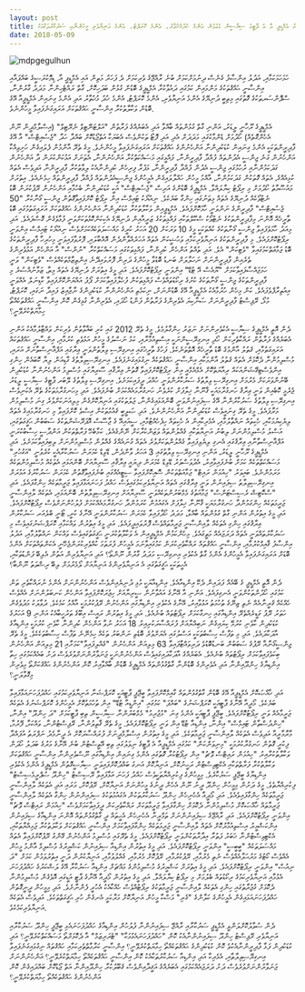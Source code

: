 ```yaml
---
layout: post
title: ޑިމޮކުރަސީ އާ، އަދުލު އިންސާފާ، ހަމަހަމަކާއި، އިންސާނީ ޙައްޤުތަކަށް ވަކާލާތުކުރާ އެމްޑީޕީ އާ އެ ޕާޓީގެ ސިޔާސީން ގެގުޅުން އެންމެ ހުދުމުޚުތާރު، އެންމެ ކޮރަޕްޓު، އެންމެ އަނިޔާވެރި މީހުންނާއި ސަރުކާރުތަކާއެކު!
date: 2018-05-09
---
```

![mdpgegulhun](/assets/mdpgegulhun.jpeg) 
<p>
ހަމަހަމަކަމާއި، އަދުލު އިންސާފު ގެނެސް ދިނުމަށްކަމަށް ބުނެ ރާއްޖޭގެ ވެރިކަމަށް ދެ ފަހަރު މަތިން އައި އެމްޑީޕީ އާ، ޑިމޮކުރަސީގެ ބައްޕައާއި އިންސާނީ ޙައްޤުތަކުގެ މަންމައިން ކަމުގައި ދައުވާކުރާ އެމްޑީޕީގެ ބޮޑުން ގުޅުން ބަދަހިކޮށް، ގާތް ރައްޓެހިންނާ މަދަދު ގާރުންނާ، ސްޕޮންސަރތަކުގެ ގޮތުގައި މިތިބީ ދުނިޔޭގެ އެންމެ އަނިޔާވެރި، އެންމެ ކޮރަޕްޓު، އެންމެ ޚުދު މުޚުތާރު އަދި އެންމެ ގިނައިން އެމްޑީޕީއާ އޭގެ ބޮޑުން ވަކާލާތުކުރާ އިންސާނީ ޙައްޤުތަކަށް އަރައިގަނެފައިވާ މީހުންނެވެ. 
</p>
<p>
އެމްޑީޕީގެ ރޫހާނީ ލީޑަރު، އަންނި ގާތް ގުޅުންތައް ބާއްވާ އަދި އެބަޔެއްގެ ފަރާތުން "އަލްޓަނޭޓިވް ނެރޭޓިވް" (އިސްލާމްދީން ނޫން އެހެންގޮތެއް) ހޯދުމަށް ޑެންމާކުގައި މަދަދަށް އެދި އަދި ފޮޓޯ ތަކުންވެސް އެބަޔަކާ އަތްޖޯޑުކޮށް ބައްދާ ހަދާ "ޖެސުއިޓްސް" އާ އޭގެ ފާދިރީންތަކަކީ އެންމެ ގިނައިން ކުޑަކުދިންނާ އަންހެނުންގެ ޙައްޤުތަކަށް އަރައިގަނެފައިވާ މީހުންނެވެ. މީގެ ތެރޭ އާންމުން ފެލައިގެން ހަށިވިއްކާ އަންހެނުން ގަނެ ޖިންސީ އެދުންތައް ފުއްދާ ފާދިރީންނާ، ފައްޅީގައި މަސައްކަތްކުރާ އަންހެނުންނާ، އެތަނަށް އަޅުކަންކުރަން ދާ އަންހެނުން ގަދަކަމުންނާއި ރުހުމުގައި ޖިންސީ އެދުން ފުއްދާ ފާދިރީންނާ، ޅަފުރާ ފިރިހެން ކުދިންނާއެކު ލިވާތުކުރާ ފާދިރީންނާ އަދިވެސް އެތައް ކުޅިއެއްގެ، އެތައް ގޮތަކުން ގަދަކަމުންނާ، އާއްމު މީހުން ހައްލާލައިގެން އެމީހުންގެ ޖިންސީއެދުންތައް ފުއްދާ ފާދިރީންތައް ހިމެނެއެވެ. އިތުރަށް މައުޟޫމާތު ހޯދުމަށް މި ރިޕޯޓު ކިޔާލައްވާ. އެމްޑީޕީގެ ބޮޑުންގެ އަރިސް "ޖެސުއިޓްސް" އަކީ ކުޑަކުދިންނާ ބެހުމާއި އަންހެނުން ރޭޕުކުރަން ބޮޑު ނެޓުވޯކެއް ދުނިޔޭގެ އެތައް މިތަނުގައި ހިންގާ ބަޔެކެވެ. ނިއުޔޯކު ޓައިމްސް އިން ރިޕޯޓު ކޮށްފައިވާގޮތުން ޖިންސީ ގޯނާކުރާ "50 ޖެސުއިޓްސް" ފާދިރީންގެ ނަންވަނީ ހާމަކޮށްފައެވެ. އެމްޑީޕީއިން ވަކާލާތުކުރާ ކުޑަކުދިންނާ އަންހެނުންގެ ޙައްޤުތަކަށް އަރައިގަތުމުގައި ބޮޑު ތާރީޚެއް އޮންނަ މިފާދިރީންތަކުގެ ނެޓުވޯކު ސްކޫލްތަކާއި ފައްޅިތަކުގެ ޒަރީއާއިން ދުނިޔޭގެ އެކިކަންކޮޅުތަކަށްވަނީ ފުޅާވެގެން ގޮސްފައެވެ. އަދި މިއަދު ހާމަވެފައިވާ ޖިންސީ ގޯނާތަކުގެ ކުއްތަކަކީ މީގެ 10 ވަރަކަށް 20 އަހަރު ކުރީގެ މައްސަލަތަކެއްކަމަށްވެސް ނިއުޔޯކު ޓައިމްސް އިންވަނީ ރިޕޯޓުކޮށްފައެވެ. މި ފާދިރީންތަކުގެ އަނިޔާވެރިކަމާއި ވަޙުޝީކަން އެތައް އަހަރެއްވާންދެން އޮއްބާލައި، ފޮރުވާފައިވަނީ މިހުރިހާ ފާދިރީންތަކުގެ ބޮޑު ޖަމާޢަތްކަމުގައިވާ "ވެޓިކަން" އެވެ. އަދި ތުއްތު އަންހެން ކުދިންނާ، ފައްޅިތަކުގައި މަސައްކަތްކުރާ "ނުންސް" އާ އަންހެން އަޅުވެރިންގެ ތެރެއިން ފާދިރީންނަށް ނަހަލާލަށް ބަނޑު ބޮޑުވާ މީހުންގެ ދަރިން ފޮރުވައިދޭނެ އިންތިޒާމްތަކެއްވެސް "ވެޓިކަން" ވަނީ ހަމަޖައްސާފައިވާކަމަށް "ޔޫއެސް އޭ ޓުޑޭ" އިންވަނީ ރިޕޯޓުކޮށްފައެވެ. އަދި މީގެ އިތުރަށް ދުނިޔޭގެ އެތައް މިތާ، ޒަމާނުއްސުރެ މި ފާދިރީންތަކުގެ ޖިންސީ ގޯނާތަކުގެ ކުށުގެ ރިކޯޑުތައްވެސް ފައްޅިތަކުން ފުހެލާފައިވާކަމަށް ޕޯޕު އައްޔަންކޮށްފައިވާ ކާޑިނަލް އެއްވަނީ އިއުތިރާފްވެފައެވެ. ކަން މިހެން ހުރުމާއެކު އެމްޑީޕީއާ އޭގެ ބޮޑުންނަށް، ނިކަމެތި އަންހެނުންނާ ކުޑަކުދިންގެ ނާޖާއިޒު ފައިދާ ނަގައި، ކޮރަޕްޓު، މުޅޯ، ރޭޕިސްޓު ފާދިރީންނަށް ސަނާކިޔަ އެވެރިންގެ ފަރާތުން ފަންޑު ހޯދައި، އެވެރިންނާ ގުޅިގެން ކޮން އިންސާނީ ޙައްޤުތަކެއްތޯ ހިމާޔަތްކުރެވޭނީ؟
</p>
<p>
ދެން އޮތީ އެމްޑީޕީގެ ސިޔާސީ އެކުވެރިންނަށް ނަޒަރު ހިންގާލުމެވެ. މީގެ ތެރޭ 2012 ގައި ކުރި ބަޣާވާތުން ވެރިކަން ވައްޓާލުމާއެކު އަންނި އެބަޔެއްގެ ފަރާތުން ރައްކާތެރިކަން ހޯދި އިނގިރޭސީންނަކީ އިސްތިއުމާރާއި، ކަޅު ނަސްލުގެ މީހުން އަޅުވެތި ކުރުމާއި، އިންސާނީ ޙައްޤުތަކައް އަރައިގަތުމާއި، ޤަތުލު އާންމުގެ ބޮޑު ތާރީޚެއް އޮތްތަނެކެވެ. ފަހުގެ ތާރީޚުގައި އިނގިރޭސި ވިލާތުންވަނީ ޢިރާގައި އަފްޣާނިސްތާނަށް އަރައި، މުސްލިމުންނާ ދެކޮޅަށް އެތައް ޤަތުލު އާންމަކާއި އިންސާނީ ޙައްޤުތަކެއް ނިގުޅައިގަނެފައެވެ. އިނގިރޭސިވިލާތުގެ ގާޑިއަން ލިޔާ ކޮބައެން ހިންގި އިންވެސްޓިގޭޝަންއަކައް ރިއާޔަތްކޮށް އެމްއެމްއީ އިން ރިޕޯޓުކޮށްފައިވާ ގޮތުން ޢިރާޤާއި ސޫރިޔާގައި މުސްލިމު އަންހެނުންނާ ކުޑަކުދިން ބޭނުންވަރަކަށް މެރުމަށް އިނގިރޭސި ވިލާތުގެ ސަރުކާރުންވަނީ ހުއްދަ ދީފައިކަމަށެވެ. އިނގިރޭސި ވިލާތުގެ ލޭބަރ ޕާޓީގެ ސިޔާސީ ލީޑަރު ޖެރެމީ ކޮބެއިން ވަނީ ޢިރާޤު ހަނގުރާމައަކީ ޤާނޫނާ ޚިލާފަށް ކުރެވެނު ހަނގުރާމައެއްކަމަށް ބުނެފައެވެ. އަދި މިހަނގުރާމަތަކުގެ ތެރޭ އެކަނިވެސް އިނގިރޭސި ވިލާތުގެ ސަރުކާރުންނާ އޭގެ ސިފައިނުންވަނީ ބޮންއަޅައިގެންނާ، ޖަލުތަކުގައި އަނިޔާކޮށްގެން މިލިއަނަކަށްވުރެ ގިނަ މުސްލިމުން މަރާފައެވެ. މީގެ ތެރޭ ގިނައީވެސް ކުޑަކުދިންނާ އަންހެނުންނެވެ. އަދި ޞަލީބީ ޤައުމުތަކުން އިސްވެ ކޮށްފައިވާ މި ހަނގުރާމައިގެ އެތައް ލިޔެކިޔުމަކާއި، ހެކިތައް ނައްތާލުމާއި، އެމެރިކާއިން އެ ހެކިތައް ހިފެހެއްޓުމާއި، ސީއައިއޭ ގެ ޖާސޫސް އޮޕަރޭޝަންތަކުގެ ސަބަބުން ޙަޤީގަތުގައި، އަސްލު މުސްލިމުންނަށް ލިބުނު އަނިޔާތަކާއި ގެއްލުންތައް ވަޒަންކުރާކަށް ނޭންގެއެވެ. ކަމާބެހޭ ފަރާތްތަކުން އަންދާސީ ހިސާބުކުރަނީ އަފްޣާނިސްތާނާއި ޢިރާޤުގައި އެނގި ލިޔެވިފައިވާ ގެއްލުންތަކަށްވުރެ އެތައް ގުނައެއްގެ ގެއްލުން މުސްލިމުންނަށް ލިބިފައިވާކަމަށެވެ. އަދި އެމްޑީޕީގެ ރޫހާނީ ލީޑަރު، އަންނި އިނގިރޭސި ވިލާތުގައި 3 އަހަރު ވާންދެން، ޑޭވިޑް ކެމަރަން ސަރުކާރާއެކީ ކުރެވުނީ "އަގުހުރި" މަސައްކަތްތަކެއް ކަމަށް ބުނެފައިވާއިރު، އެދުވަސްވަރު ޑޭވިޑް ކެމަރަން ދިޔައީ ޢިރާޤާއި ސޫރިޔާއަށް ބޮންއަޅައި އެތަކެއް މުސްލިމުންތަކެއް މަރަމުންނެވެ. ބައިވަރު "ހިއުމަން ރައިޓް" ޖަމާއަތްތަކުން ސޮއިކޮށްފައިވާ ސިޓީއެއްގައި ބުނެފައިވާގޮތުން ކެމަރަން ސަރުކާރުގެ އަމުރަށް އިނގިރޭސިވިލާތު ސިފައިނުން ވަނީ ޢިރާޤުގައި އެތައް އަނިޔާވެރިކަމުގައިވެސް ހައްދު ފަހަނައަޅާފައިވާ ޖަރީމާތަކެއް ހިންގާފައެވެ. އަދި "ސްކޮޓިޝް ރެސިސްޓަންސް" ޖަމާއަތުގެ މެމްބަރުންތަކެއްވަނީ ސޫރިޔާއަށް އިނގިރޭސިވިލާތުން ބޮންއަޅައި، އެތަކެއް ލާއިންސާނީ ޖަރީމަތަކެއް ހިންގަމުންދާ ހަނގުރާމަޔަކީ ޤާނޫނާ ޚިލާފަށް އެގައުމުން ކުރަމުންދާ ހަނގުރާމައެއްކަމަށް ފުލުހުންނަށްވެސް ރިޕޯޓުކޮށްފައެވެ. އަދި މީގެ އިތުރުން އަންނި ގާތް ގުޅުންތައް ބާއްވާ، މަދަދު ހޯދާފައިވާ ކެމަރަން ސަރުކާރުންވަނީ އޭނާގެ ކުރީ، ޓޯނީ ބްލެއަރ ސަރުކާރުން ޢިރާޤުގައި ހިންގި އެތަކެއް ލާއިންސާނީ ޖަރީމާތައްވެސް ފޮރުވައިދީފައެވެ. އަދި މީގެ އިތުރުން ވައްކަމާއި ކޮރަޕްޝަނުގައިވެސް މި ސަރުކާރުތައްވަނީ އެތައް ދަރަޖައެއް މަތީގައެވެ. މިހެންކަމުން އެމްޑީޕީއިން އެ ވަކާލާތުކުރަނީ ޙަޤީގަތުގައިވެސް ވައްކަން ނައްތާލުމާއި، އަދުލު އިންސާފު ޤާއިމްކުރުމާއި، އިންސާނީ ޙައްޤުތައް ރައްކާތެރިކުރަން ކަމުގައިވާނަމަ އެމީހުން ފުރަތަމަ ކުއްވެރިކުރަންޖެހޭނީ އެކަންތައްތަކަށް އެންމެ ބޮޑަށް އަރައިގަނެފައިވާ އެމީހުންގެ އެންމެ ގާތް އެކުވެރި އިނގިރޭސި މަދަދު ގާރުން ނޫންތޯ؟ އަދި އަނިޔާވެރިން އަތުން އެލިބޭ ފަންޑުތަކާއި، އެހީތަކަކީ ޙަޤީގަތުގައި އެ އަނިޔާވެރިންގެ އަނިޔާއަށް ލޯމެރުމަށް ލިބޭ ރިޝްވަތު ނޫންބާ؟
</p>
<p>
ދެން އޮތީ އެމްޑީޕީ ގެ ބޭއެއް ފަދައިން ދެކޭ އިންޑިއާއެވެ. އިންޑިއާޔަކީ މުޅި ދުނިޔެއިންވެސް އަންހެނުންނަށް އެންމެ ނުރައްކާތެރި ތަން ކަމުގައި ހޯދުންތަކުންވަނީ އެނގިފައެވެ. އަންނި އާ އޭނާގެ އައުވާނުން ސީރިޔާއަށް ހިޖުރަކޮށްފައިވާ އަންހެން ކަނބަލުންނަށް އެއްވެސް ހެއްކެއް ޤަރީނާއެއް ނެތި ޒިނޭގެ ތުހުމަތު އަޅުވާއިރު، އޭނާގެ އެކުވެރި އިންޑިޔާގައި އަންހެނުން ރޭޕުކުރުމަކީ އާއްމު ކަމެކެވެ. ދުވާލަކު މަދުވެގެން ހަތަރު ރޭޕު ގަޑީރެއްތެރޭ އިންޑިއާގައި ހިނގާކަމަށް ރިޕޯޓުތައް ބުނެއެވެ. އަދި މީގެ އިތުރުން ރައީސް އިބޫގެ ތަރުހީބާއެކު އަންނި 9 އަހަރުގެ ކުޑަކުދިން ކާވެނި ކުރުމޭ ކިޔައިގެން ނަބިއްޔާއަށް ފުރައްސާރަކުރިއިރު 18 އަހަރު ނުވާ އަންހެން ކުދިންނާ ކާވެނި ކުރުމަކީ އިންޑިއާގެ އާދަކާދައެވެ. އަދި މި ތަފާސް ހިސާބުތަކަކީ އަސްލުގައި އެޔަށްވުރެ ބޮޑެތި ނަންބަރު ތަކެއް ހިމެނޭނެ ތަފާސް ހިސާބުތަކެކެވެ. މީގެ ތެރޭ ޖިންސީގޯނާއާ ރޭޕުގެ ސަބަބުން ބަނޑުބޮޑުވެ ދަރިވައްޓާފައިވާ 63 މިލިއަން އަންހެނުން "ގެއްލިފައިވާ"ކަމަށާއި 21 މިލިއަން އަންހެނުން ބިކަވެފައިވާކަމަށް ރިޕޯޓުތައް ބުނެއެވެ. އެބަޔެއްގެ އާދަކާދައިގައިވެސް އަންހެނުންނަކީ ޖަނަވާރުންނަށްވުރެވެސް ދަށު ބައެއްކަމުގައި ހިތާ އިންޑިޔާގެ ހިންދޫއިންނާ އަދި އެވެރިންގެ ބޮޑުންނާ ގާތްގުޅުންތައް އެމްޑީޕީގެ ބޮޑުން ބާއްވާއިރު ކޮން އަންހެނުންގެ ޙައްޤަކަށްތޯ މިވެރިން މިގޮވާލަނީ؟
</p>
<p>
އަދި ޚާއްޞަކޮށް އެމްޑީޕީއާ އޭގެ ބޮޑުން ގާތްގުޅުންތައް ގާއިމްކޮށްފައިވާ ބީޖޭޕީ ޕާޓީއަކީ ކޮރަޕްޝަނާ އަނިޔާވެރިކަމުގައި ހައްދުފަހަނައަޅާފައިވާ ބަޔެކެވެ. މޯދީއާ އޭނާގެ ޕާޓީއަކީ ކޮރަޕްޝަނުގެ "ބައްޕަ" ކަމުގައި "އިންޑީއާ ޓުޑޭ" އިން ތުހުމަތުކޮށް އެމީހުންގެ ކޮރަޕްޝަނުގެ އެތަކެއް ޖަރީމާއެއް ވަނީ ރިޕޯޓުކޮށްފައެވެ. ބީޖޭޕީ ޕާޓީއަކީ އެންމެ ގިނަ "މުޖުރިމު" މެމްބަރުންނާ ސިޔާސީން ތިބި ޕާޓީކަމަށް "ދަ ހިންދޫ" އިންނާ، "ހިންދުސްތާން ޓައިމްސް" އިންނާ، އިންޑިއާ ޓުޑޭ އިން ވަނީ ރިޕޯޓުކޮށްފައެވެ. މީގެ ތެރޭ ޤާތިލުންނާ، ރޭޕިސްޓުންނާ، ވައްކަމާ، ފޭރުމާ، މާރާމާރީއާ އަދިވެސް އެތަކެއް ލާއިންސާނީ ޖަރީމާތަކެވެ. އަދި މީގެ އިތުރުން އިސްލާމްދީނަށް ފުރައްސާރަކޮށް އެ ދީނާމެދު ނަފްރަތު އުފައްދާ ފިކުރީ ގޮތުން ހަނގުރާކުރުމަކީ "މިނިވަންކަން" ކަމުގައި އެމްޑީޕީއާ އެ ޕާޓީގެ ނިވަލުގައި ތިބި އޭތީސްޓުން ބުނެ އޭނާގެ މަރުގެ ބަދަލު ހޯދަން ވަކާލާތުކުރާއިރު "ހިއުމަން ރައިޓްސް ވޮޗު" އިން ރިޕޯޓުކުރާ ގޮތުގައި އެންމެ ގިނައިން އިންޑިއާގައި ނޫސްވެރިންނާ އިންސާނީ ޙައްޤުތަކަށް ވަކާލާތުކުރާ ފަރާތްތަކާއި އެކްޓިވިސްޓުން ރަހީނުކޮށް، އަނިޔާކޮށް އަނގަ ބައްދުކޮށްފައިވަނީ ސިޔާސީގޮތުން އެމްޑީޕީގެ އެންމެ އެކުވެރި އިންޑިޔާގެ ބީޖޭޕީ ސަރުކާރެވެ. މިމީހުންގެ ފިކުރިއްޔާތަކީވެސް ހައްދު ފަހަނަ އަޅާފައިވާ ރޭސިސްޓު "ހިންދޫ ސުޕްރީމެސިސްޓު" ފިކުރިއްޔާތެވެ. މީގެ ދަށުން މިމީހުން ހިންދޫ ދީނު ނޫން އެހެން ދީނުގެ މީހުންނަށް އަނިޔާކޮށް، ރޭޕުކޮށް، މަރައި އަދި އެތަކެއް ލާއިންސާނީ ޖަރީމާތަކެއް ހިންގާފައިވެއެވެ. އަދި މޯދީއާ އެހެނިހެން ހިންދޫ ސަރުކާރުތަކުން އެގައުމުތަކުގެ ސިފައިންނުން ހިންގާ އެތަކެއް ލާއިންސާނީ ޖަރީމާތައް ޚާއްޞަކޮށް މުސްލިމުންނާ ދެކޮޅަށް ހިންގާފައިވާ ޖަރީމާތަކަށް ރައްކާތެރިކަން ދީފައިވާކަމަށްވެސް "ހިއުމަން ރައިޓްސް ވޮޗު"  އިންވަނީ ރިޕޯޓުކޮށްފައެވެ. އަދި ރާއްޖޭގެ ސިފައިނުންނަށް ތަމްރީނާ އެހެނިހެން އެހީތައް ދީ ގާތްގުޅުންތައް އޮންނަ އިންޑިއާގެ ސިފައިނުން އިންކަޝްމީރު އިސްތިއުމާރުކޮށް އެތައް ލާއިންސާނީ ޖަރީމަތަކެއް ހިންގާފައިވާކަމަށް އިންސާނީ ޙައްޤުތަކަށް ވަކާލަތުކުރާ ޖަމިއްޔާތަކާއި، އެކްޓިވިސްޓުންނާ ޚަބަރު ފަތުރާ އިދާރާތަކުންވަނީ ރިޕޯޓުކޮށްފައެވެ. މީގެ ތެރޭގައި މުސްލިމު އަންހެނުން ގޭންގު ރޭޕުކޮށްފައިވާ އެތައް މައްސަލަތަކެއް "ބީބީސީ" އިންވަނީ ރިޕޯޓުކޮށްފައެވެ. އަދި މީގެ އިތުރުން އިންޑިއާ ސިފައިނުން ކަޝްމީރުގެ މުސްލިމް އާންމު މީހުން އެއްވެސް ކޯޓުގެ މަރުޙަލާއެއްވެސް ނެތި މެރުމާއި، ރޭޕުކުރުމާއި، ރޭޕުކޮށް މެރުމާއި، ގެއްލުވުމާއި، އަނިޔާކުރުން ދަނީ އިތުރުވަމުން ކަމަށް "ދަ ނިއުސް" އިންވަނީ ރިޕޯޓުކޮށްފައެވެ. އަދި މީގެ އިތުރަށް ކަޝްމީރުގެ މުސްލިމުންގެ މައްޗަށް އިންޑިއާ ސަރުކާރާ އޭގެ ލަޝްކަރުގެ ހައްދުފަހަނަ އެޅުމާއި އަނިޔާވެރިކަމުގެ ރިކޯޑުތައް ބެލުމަށް މި ރިޕޯޓު ކިޔާލައްވާ. އަދި މީގެ އިތުރުން މޯދީއާ އޭނާގެ ޕާޓީ އަޑީގައި އޮވެގެން މުސްލިމުންނާ ދެކޮޅަށް ގުޖުރާތުގައި ހިންގި އެތަކެއް ލާއިންސާނީ ޖަރީމާތަކުގެ ރިޕޯޓުއްވެސް ހެއްކާއެކު އެހުރީ ފެންނާށެވެ. އަދި މިމީހުން ދީނީގޮތުން ހައްދުފަހަނައަޅައިގެން އެމީހުންގެ ކަލާންގެ "ގެރި" މަސްކާ މީހުން އަނިޔާކޮށް މަރާކަމީ އެނގެން ހުރި ޙަޤީގަތްތަކެވެ. އަދިވެސް އެތަކެއް އަނިޔާވެރިކަމެކެވެ.
</p>
<p>
ދެން ސުވާލުކޮށްލަންވީ އެމްޑީޕީ ސަރުކާރާއި ރާއްޖޭ ސިފައިނުންނާ ފުލުހުން އިންޑިއާގެ ހައްދުފަހަނައެޅި ބީޖޭޕީ ހިންދޫ ސަރުކާރާއި އަނިޔާވެރި ރޭޕިސްޓު ހިންދޫ ސިފައިނުންނާއެކު ކޮން "ހައްދުފަހަނައެޅުމަކާ" "ޓެރަރިޒަމް" އާ ދެކޮޅަށްތޯ މަސައްކަތްކުރެވޭނީ؟ އަދި ކުޑަކުދިން ފަޅާ ފާދިރީންނާއެކުވެ ކޮން ކުޑަކުދިންގެ ޙައްޤުތަކެއްތޯ ހިމާޔަތްކުރެވޭނީ؟ އިންސާނީ ކަރާމާތްތެރިކަމާއި ހައްޤުތައް ނިގުޅައިގަނެފައިވާ އިނގިރޭސިވިލާތާއި، އެމެރިކާ އަދި އިންޑިއާ ސަރުކާރުތަކާއެކު ކޮން އިންސާނީ ޙައްޤުތަކެއްތޯ ހިމާޔަތްކުރެވޭނީ؟ އަންހެނުންނަށް ޖަނަވާރުންނަށްވުރެވެސް ދަށު ދަރަޖައެއްކަމުގައި އެބަޔެއްގެ އަޤީދާއިންވެސް ޤަބޫލުކުރާ ހިންދޫއިންނާ އަތް ޖޯޑުކޮށް ބައްދައިގެން ކޮން އަންހެނުންގެ ޙައްޤުތަކެއްތޯ ހިމާޔަތްކުރެވޭނީ؟
</p>

